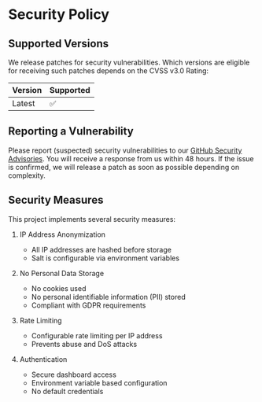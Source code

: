 # Security Policy

## Supported Versions

We release patches for security vulnerabilities. Which versions are eligible for receiving such patches depends on the CVSS v3.0 Rating:

| Version | Supported          |
| ------- | ------------------ |
| Latest  | :white_check_mark: |

## Reporting a Vulnerability

Please report (suspected) security vulnerabilities to our [GitHub Security Advisories](https://github.com/yourusername/lightweight-web-analytics/security/advisories/new). You will receive a response from us within 48 hours. If the issue is confirmed, we will release a patch as soon as possible depending on complexity.

## Security Measures

This project implements several security measures:

1. IP Address Anonymization
   - All IP addresses are hashed before storage
   - Salt is configurable via environment variables

2. No Personal Data Storage
   - No cookies used
   - No personal identifiable information (PII) stored
   - Compliant with GDPR requirements

3. Rate Limiting
   - Configurable rate limiting per IP address
   - Prevents abuse and DoS attacks

4. Authentication
   - Secure dashboard access
   - Environment variable based configuration
   - No default credentials
